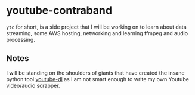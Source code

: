 # youtube-contraband

`ytc` for short, is a side project that I will be working on to learn about 
data streaming, some AWS hosting, networking and learning ffmpeg and audio processing.

## Notes
I will be standing on the shoulders of giants that have created the insane python tool [youtube-dl](https://github.com/ytdl-org/youtube-dl)
as I am not smart enough to write my own Youtube video/audio scrapper.
